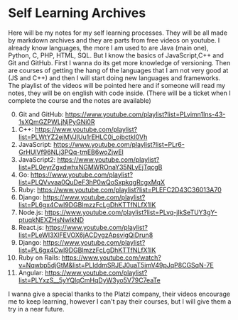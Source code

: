 # Self Learning Archives
Here will be my notes for my self learning processes. They will be all made by markdown archives and they are parts from free videos on youtube.
I already know languages, the more I am used to are Java (main one), Python, C, PHP, HTML, SQL.
But I know the basics of JavaScript,C++ and Git and GitHub.
First I wanna do its get more knowledge of versioning.
Then are courses of getting the hang of the languages that I am not very good at (JS and C++) and then I will start doing new languages and frameworks.
The playlist of the videos will be pointed here and if someone will read my notes, they will be on english with code inside.
(There will be a ticket when I complete the course and the notes are available)

  0. Git and GitHub: https://www.youtube.com/playlist?list=PLvimn1Ins-43-1sXQmGZPWLjNjPyGNi0R
  1. C++: https://www.youtube.com/playlist?list=PLWtYZ2ejMVJlUu1rEHLC0i_oibctkl0Vh
  2. JavaScript: https://www.youtube.com/playlist?list=PLr6-GrHUlVf96NLj3PQq-tmEB6woZjwEl
  3. JavaScript2: https://www.youtube.com/playlist?list=PL0eyrZgxdwhxNGMWROnaY35NLyEjTqcgB
  4. Go: https://www.youtube.com/playlist?list=PLQVvvaa0QuDeF3hP0wQoSxpkqgRcgxMqX
  5. Ruby: https://www.youtube.com/playlist?list=PLEFC2D43C36013A70
  6. Django: https://www.youtube.com/playlist?list=PL6gx4Cwl9DGBlmzzFcLgDhKTTfNLfX1IK
  7. Node.js: https://www.youtube.com/playlist?list=PLvq-jIkSeTUY3gY-ptuqkNEXZHsNwlkND
  8. React.js: https://www.youtube.com/playlist?list=PLeWI3XlFEVOX6jACDygzApsvigQiDrun8
  9. Django: https://www.youtube.com/playlist?list=PL6gx4Cwl9DGBlmzzFcLgDhKTTfNLfX1IK
  10. Ruby on Rails: https://www.youtube.com/watch?v=Nqwbp5djGtM&list=PLIddmSRJEJ0uaT5imV49pJqP8CGSqN-7E
  11. Angular: https://www.youtube.com/playlist?list=PLYxzS__5yYQlqCmHqDyW3yo5V79C7eaTe


I wanna give a special thanks to the Platzi company, their videos encourage me to keep learning, however I can't pay their courses, but I will give them a try in a near future.
